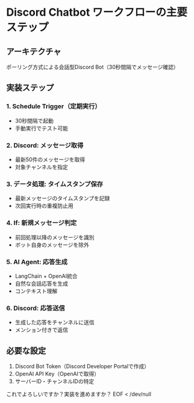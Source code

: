 # Discord Chatbot ワークフローの主要ステップ

## アーキテクチャ
ポーリング方式による会話型Discord Bot（30秒間隔でメッセージ確認）

## 実装ステップ

### 1. Schedule Trigger（定期実行）
- 30秒間隔で起動
- 手動実行でテスト可能

### 2. Discord: メッセージ取得
- 最新50件のメッセージを取得
- 対象チャンネルを指定

### 3. データ処理: タイムスタンプ保存
- 最新メッセージのタイムスタンプを記録
- 次回実行時の重複防止用

### 4. If: 新規メッセージ判定
- 前回処理以降のメッセージを識別
- ボット自身のメッセージを除外

### 5. AI Agent: 応答生成
- LangChain + OpenAI統合
- 自然な会話応答を生成
- コンテキスト理解

### 6. Discord: 応答送信
- 生成した応答をチャンネルに送信
- メンション付きで返信

## 必要な設定
1. Discord Bot Token（Discord Developer Portalで作成）
2. OpenAI API Key（OpenAIで取得）
3. サーバーID・チャンネルIDの特定

これでよろしいですか？実装を進めますか？
EOF < /dev/null
